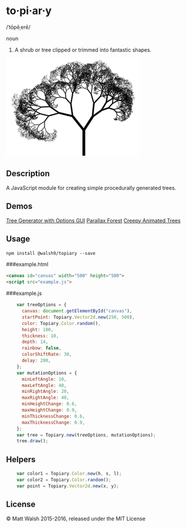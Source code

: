 # to·pi·ar·y
/ˈtōpēˌerē/ 

noun

1. A shrub or tree clipped or trimmed into fantastic shapes.

![A Tree](docs/screenshot.png)

## Description

A JavaScript module for creating simple procedurally generated trees.

## Demos

[Tree Generator with Options GUI](http://walsh9.github.io/topiary-demos/generator/index.html)
[Parallax Forest](http://walsh9.github.io/topiary-demos/parallax/index.html)
[Creepy Animated Trees](http://walsh9.github.io/topiary-demos/animation/index.html)

## Usage

`npm install @walsh9/topiary --save`

###example.html

```html
<canvas id="canvas" width="500" height="500">
<script src="example.js">
```

###example.js

```javascript
    var treeOptions = {
      canvas: document.getElementById("canvas"),
      startPoint: Topiary.Vector2d.new(250, 500),
      color: Topiary.Color.random(),
      height: 100,
      thickness: 10,
      depth: 14,
      rainbow: false,
      colorShiftRate: 30,
      delay: 200,
    };
    var mutationOptions = {
      minLeftAngle: 10,
      maxLeftAngle: 40,
      minRightAngle: 20,
      maxRightAngle: 40,
      minHeightChange: 0.6,
      maxHeightChange: 0.9,
      minThicknessChange: 0.6,
      maxThicknessChange: 0.9,
    };
    var tree = Topiary.new(treeOptions, mutationOptions);
    tree.draw();
```
## Helpers

```javascript
    var color1 = Topiary.Color.new(h, s, l);
    var color2 = Topiary.Color.random();
    var point = Topiary.Vector2d.new(x, y);
```

## License

© Matt Walsh 2015-2016, released under the MIT License
